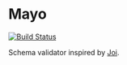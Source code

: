 # Mayo

[![Build Status](https://travis-ci.org/tommy351/mayo.svg?branch=master)](https://travis-ci.org/tommy351/mayo)

Schema validator inspired by [Joi].

[Joi]: https://github.com/hapijs/joi

